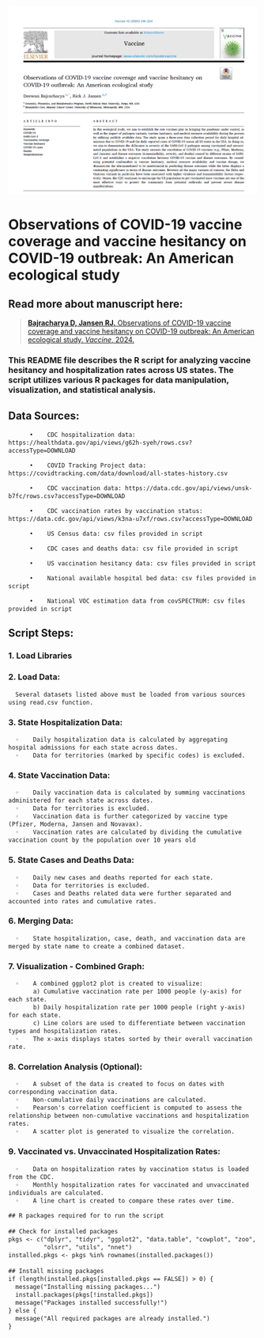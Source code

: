 ![picture](vaccine.png)

# Observations of COVID-19 vaccine coverage and vaccine hesitancy on COVID-19 outbreak: An American ecological study 

## Read more about manuscript here:
> [__Bajracharya D, Jansen RJ.__ Observations of COVID-19 vaccine coverage and vaccine hesitancy on COVID-19 outbreak: An American ecological study. *Vaccine*, 2024.](https://pubmed.ncbi.nlm.nih.gov/38103963/)

### This README file describes the R script for analyzing vaccine hesitancy and hospitalization rates across US states. The script utilizes various R packages for data manipulation, visualization, and statistical analysis.


## Data Sources:
>
          •    CDC hospitalization data: https://healthdata.gov/api/views/g62h-syeh/rows.csv?accessType=DOWNLOAD
>
          •    COVID Tracking Project data: https://covidtracking.com/data/download/all-states-history.csv
>
          •    CDC vaccination data: https://data.cdc.gov/api/views/unsk-b7fc/rows.csv?accessType=DOWNLOAD
>
          •    CDC vaccination rates by vaccination status: https://data.cdc.gov/api/views/k3na-u7xf/rows.csv?accessType=DOWNLOAD
>
          •    US Census data: csv files provided in script
>
          •    CDC cases and deaths data: csv file provided in script
>
          •    US vaccination hesitancy data: csv files provided in script
>
          •    National available hospital bed data: csv files provided in script
>
          •    National VOC estimation data from covSPECTRUM: csv files provided in script


## Script Steps:
### 1. Load Libraries 

### 2. Load Data: 
      Several datasets listed above must be loaded from various sources using read.csv function. 
      
### 3. State Hospitalization Data:
      ◦    Daily hospitalization data is calculated by aggregating hospital admissions for each state across dates.
      ◦    Data for territories (marked by specific codes) is excluded.
      
### 4. State Vaccination Data:
      ◦    Daily vaccination data is calculated by summing vaccinations administered for each state across dates.
      ◦    Data for territories is excluded.
      ◦    Vaccination data is further categorized by vaccine type (Pfizer, Moderna, Jansen and Novavax).
      ◦    Vaccination rates are calculated by dividing the cumulative vaccination count by the population over 10 years old 
      
### 5. State Cases and Deaths Data:
      ◦    Daily new cases and deaths reported for each state.
      ◦    Data for territories is excluded.
      ◦    Cases and Deaths related data were further separated and accounted into rates and cumulative rates.
      
### 6. Merging Data:
      ◦    State hospitalization, case, death, and vaccination data are merged by state name to create a combined dataset.
      
### 7. Visualization - Combined Graph:
      ◦    A combined ggplot2 plot is created to visualize:
           a) Cumulative vaccination rate per 1000 people (y-axis) for each state.
           b) Daily hospitalization rate per 1000 people (right y-axis) for each state.
           c) Line colors are used to differentiate between vaccination types and hospitalization rates.
      ◦    The x-axis displays states sorted by their overall vaccination rate.
      
### 8. Correlation Analysis (Optional):
      ◦    A subset of the data is created to focus on dates with corresponding vaccination data.
      ◦    Non-cumulative daily vaccinations are calculated.
      ◦    Pearson's correlation coefficient is computed to assess the relationship between non-cumulative vaccinations and hospitalization rates.
      ◦    A scatter plot is generated to visualize the correlation.
      
### 9. Vaccinated vs. Unvaccinated Hospitalization Rates:
      ◦    Data on hospitalization rates by vaccination status is loaded from the CDC.
      ◦    Monthly hospitalization rates for vaccinated and unvaccinated individuals are calculated.
      ◦    A line chart is created to compare these rates over time.


```
## R packages required for to run the script

## Check for installed packages
pkgs <- c("dplyr", "tidyr", "ggplot2", "data.table", "cowplot", "zoo", 
          "olsrr", "utils", "nnet")
installed.pkgs <- pkgs %in% rownames(installed.packages())

## Install missing packages
if (length(installed.pkgs[installed.pkgs == FALSE]) > 0) {
  message("Installing missing packages...")
  install.packages(pkgs[!installed.pkgs])
  message("Packages installed successfully!")
} else {
  message("All required packages are already installed.")
}

```
